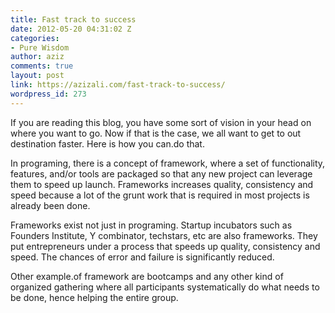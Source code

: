 ```yaml
---
title: Fast track to success
date: 2012-05-20 04:31:02 Z
categories:
- Pure Wisdom
author: aziz
comments: true
layout: post
link: https://azizali.com/fast-track-to-success/
wordpress_id: 273
---
```


If you are reading this blog, you have some sort of vision in your head on where you want to go. Now if that is the case, we all want to get to out destination faster. Here is how you can.do that.

In programing, there is a concept of framework, where a set of functionality, features, and/or tools are packaged so that any new project can leverage them to speed up launch. Frameworks increases quality, consistency and speed because a lot of the grunt work that is required in most projects is already been done.

Frameworks exist not just in programing. Startup incubators such as Founders Institute, Y combinator, techstars, etc are also frameworks. They put entrepreneurs under a process that speeds up quality, consistency and  speed. The chances of error and failure is significantly reduced.

Other example.of framework are bootcamps and any other kind of organized gathering where all participants systematically do what needs to be done, hence helping the entire group.
